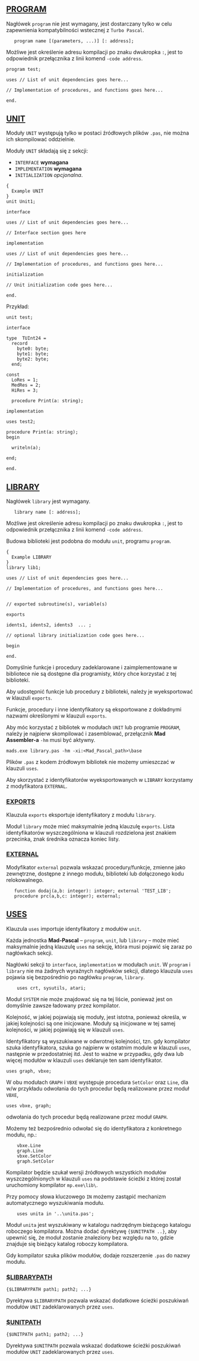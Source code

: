 #

## [PROGRAM](https://www.freepascal.org/docs-html/ref/refse111.html#x232-25600016.1)

Nagłówek `program` nie jest wymagany, jest dostarczany tylko w celu zapewnienia kompatybilności wstecznej z `Turbo Pascal`.

```
   program name [(parameters, ...)] [: address];
```

Możliwe jest określenie adresu kompilacji po znaku dwukropka `:`, jest to odpowiednik przełącznika z linii komend `-code address`.

```delphi
program test;

uses // List of unit dependencies goes here...
     
// Implementation of procedures, and functions goes here...

end.
```

## [UNIT](https://www.freepascal.org/docs-html/ref/refse111.html#x224-24600016.2)

Moduły `UNIT` występują tylko w postaci źródłowych plików `.pas`, nie można ich skompilować oddzielnie.

Moduły `UNIT` składają się z sekcji:

- `INTERFACE` **wymagana**
- `IMPLEMENTATION` **wymagana**
- `INITIALIZATION` *opcjonalna*.

```delphi
{
  Example UNIT
}
unit Unit1;

interface

uses // List of unit dependencies goes here...
     
// Interface section goes here

implementation

uses // List of unit dependencies goes here...

// Implementation of procedures, and functions goes here...

initialization

// Unit initialization code goes here...

end.
```

Przykład:
```delphi
unit test;

interface

type  TUInt24 =
  record
    byte0: byte;
    byte1: byte;
    byte2: byte;
  end;

const
  LoRes = 1;
  MedRes = 2;
  HiRes = 3;

  procedure Print(a: string);

implementation

uses test2;

procedure Print(a: string);
begin

  writeln(a);

end;

end.
```


## [LIBRARY](https://www.freepascal.org/docs-html/ref/refse117.html#x242-26600016.7)

Nagłówek `library` jest wymagany.

```
   library name [: address];
```

Możliwe jest określenie adresu kompilacji po znaku dwukropka `:`, jest to odpowiednik przełącznika z linii komend `-code address`.

Budowa biblioteki jest podobna do modułu `unit`, programu `program`.


```delphi
{
  Example LIBRARY
}
library lib1;

uses // List of unit dependencies goes here...
     
// Implementation of procedures, and functions goes here...


// exported subroutine(s), variable(s)

exports

idents1, idents2, idents3  ... ;

// optional library initialization code goes here...

begin

end.
```

Domyślnie funkcje i procedury zadeklarowane i zaimplementowane w bibliotece nie są dostępne dla programisty, który chce korzystać z tej biblioteki.

Aby udostępnić funkcje lub procedury z biblioteki, należy je wyeksportować w klauzuli `exports`.

Funkcje, procedury i inne identyfikatory są eksportowane z dokładnymi nazwami określonymi w klauzuli `exports`.

Aby móc korzystać z bibliotek w modułach `UNIT` lub programie `PROGRAM`, należy je najpierw skompilować i zasemblować, przełącznik **Mad Assembler-a** `-hm` musi być aktywny.

```DELPHI
mads.exe library.pas -hm -xi:<Mad_Pascal_path>\base
```

Plików `.pas` z kodem źródłowym bibliotek nie możemy umieszczać w klauzuli `uses`.

Aby skorzystać z identyfikatorów wyeksportowanych w `LIBRARY` korzystamy z modyfikatora `EXTERNAL`.


### [EXPORTS](https://wiki.freepascal.org/Exports)

Klauzula `exports` eksportuje identyfikatory z modułu `library`.

Moduł `library` może mieć maksymalnie jedną klauzulę `exports`. Lista identyfikatorów wyszczególniona w klauzuli rozdzielona jest znakiem przecinka, znak średnika oznacza koniec listy.



### [EXTERNAL](https://www.freepascal.org/docs-html/ref/refse98.html)

Modyfikator `external` pozwala wskazać procedury/funkcje, zmienne jako zewnętrzne, dostępne z innego modułu, biblioteki lub dołączonego kodu relokowalnego.

```delphi
   function dodaj(a,b: integer): integer; external 'TEST_LIB';
   procedure prc(a,b,c: integer); external;  
```


## [USES](https://wiki.freepascal.org/Uses)

Klauzula `uses` importuje identyfikatory z modułów `unit`.

Każda jednostka **Mad-Pascal** – `program`, `unit`, lub `library` – może mieć maksymalnie jedną klauzulę `uses` na sekcję, która musi pojawić się zaraz po nagłówkach sekcji. 

Nagłówki sekcji to `interface`, `implementation` w modułach `unit`. W `program` i `library` nie ma żadnych wyraźnych nagłówków sekcji, dlatego klauzula `uses` pojawia się bezpośrednio po nagłówku `program`, `library`.

```delphi
    uses crt, sysutils, atari;
```

Moduł `SYSTEM` nie może znajdować się na tej liście, ponieważ jest on domyślnie zawsze ładowany przez kompilator.

Kolejność, w jakiej pojawiają się moduły, jest istotna, ponieważ określa, w jakiej kolejności są one inicjowane. 
Moduły są inicjowane w tej samej kolejności, w jakiej pojawiają się w klauzuli `uses`. 

Identyfikatory są wyszukiwane w odwrotnej kolejności, tzn. gdy kompilator szuka identyfikatora, szuka go najpierw w ostatnim module w klauzuli `uses`, następnie w przedostatniej itd.
Jest to ważne w przypadku, gdy dwa lub więcej modułów w klauzuli `uses` deklaruje ten sam identyfikator. 

    uses graph, vbxe;

W obu modułach `GRAPH` i `VBXE` występuje procedura `SetColor` oraz `Line`, dla w/w przykładu odwołania do tych procedur będą realizowane przez moduł `VBXE`,

    uses vbxe, graph;

odwołania do tych procedur będą realizowane przez moduł `GRAPH`.

Możemy też bezpośrednio odwołać się do identyfikatora z konkretnego modułu, np.:

```delphi
    vbxe.Line
    graph.Line
    vbxe.SetColor
    graph.SetColor
```

Kompilator będzie szukał wersji źródłowych wszystkich modułów wyszczególnionych w klauzuli `uses` na podstawie ścieżki z której został uruchomiony kompilator `mp.exe\lib\`.

Przy pomocy słowa kluczowego `IN` możemy zastąpić mechanizm automatycznego wyszukiwania modułu.

```delphi
    uses unita in '..\unita.pas';
```

Moduł `unita` jest wyszukiwany w katalogu nadrzędnym bieżącego katalogu roboczego kompilatora. 
Można dodać dyrektywę `{$UNITPATH ..}`, aby upewnić się, że moduł zostanie znaleziony bez względu na to, gdzie znajduje się bieżący katalog roboczy kompilatora.

Gdy kompilator szuka plików modułów, dodaje rozszerzenie `.pas` do nazwy modułu.


### [$LIBRARYPATH](https://www.freepascal.org/docs-html/prog/progsu99.html)

```delphi
{$LIBRARYPATH path1; path2; ...}
```
Dyrektywa `$LIBRARYPATH` pozwala wskazać dodatkowe ścieżki poszukiwań modułów `UNIT` zadeklarowanych przez `uses`.


### [$UNITPATH](https://www.freepascal.org/docs-html/prog/progsu119.html)

```delphi
{$UNITPATH path1; path2; ...}
```
Dyrektywa `$UNITPATH` pozwala wskazać dodatkowe ścieżki poszukiwań modułów `UNIT` zadeklarowanych przez `uses`.
